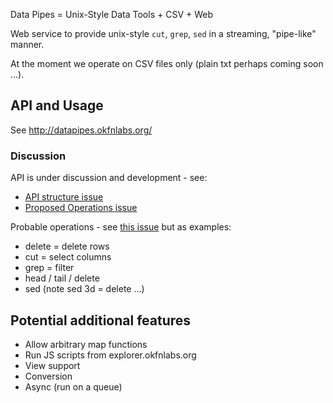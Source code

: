 Data Pipes = Unix-Style Data Tools + CSV + Web

Web service to provide unix-style `cut`, `grep`, `sed` in a streaming, "pipe-like" manner.

At the moment we operate on CSV files only (plain txt perhaps coming soon ...).

## API and Usage

See <http://datapipes.okfnlabs.org/>

### Discussion

API is under discussion and development - see:

* [API structure issue](https://github.com/okfn/datapipes/issues/2)
* [Proposed Operations issue](https://github.com/okfn/datapipes/issues/9)

Probable operations - see [this issue](https://github.com/okfn/datapipes/issues/9) but as examples:

* delete = delete rows
* cut = select columns
* grep = filter
* head / tail / delete
* sed (note sed 3d = delete ...)


## Potential additional features

* Allow arbitrary map functions
* Run JS scripts from explorer.okfnlabs.org
* View support
* Conversion
* Async (run on a queue)

